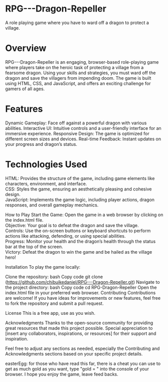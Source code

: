 # RPG---Dragon-Repeller

A role playing game where you have to ward off a dragon to protect a village.


# Overview
RPG---Dragon-Repeller is an engaging, browser-based role-playing game where players take on the heroic task of protecting a village from a fearsome dragon. Using your skills and strategies, you must ward off the dragon and save the villagers from impending doom. The game is built using HTML, CSS, and JavaScript, and offers an exciting challenge for gamers of all ages.

# Features
Dynamic Gameplay: Face off against a powerful dragon with various abilities.
Interactive UI: Intuitive controls and a user-friendly interface for an immersive experience.
Responsive Design: The game is optimized for different screen sizes and devices.
Real-time Feedback: Instant updates on your progress and dragon’s status.

# Technologies Used
HTML: Provides the structure of the game, including game elements like characters, environment, and interface.<br>
CSS: Styles the game, ensuring an aesthetically pleasing and cohesive design.<br>
JavaScript: Implements the game logic, including player actions, dragon responses, and overall gameplay mechanics.

How to Play
Start the Game: Open the game in a web browser by clicking on the index.html file.<br>
Objective: Your goal is to defeat the dragon and save the village.<br>
Controls: Use the on-screen buttons or keyboard shortcuts to perform actions like attacking, defending, or using special abilities.<br>
Progress: Monitor your health and the dragon’s health through the status bar at the top of the screen.<br>
Victory: Defeat the dragon to win the game and be hailed as the village hero!

Installation
To play the game locally:

Clone the repository:
bash
Copy code
git clone (https://github.com/chibuikedaniel/RPG---Dragon-Repeller.git)
Navigate to the project directory:
bash
Copy code
cd RPG-Dragon-Repeller
Open the index.html file in your preferred web browser.
Contributing
Contributions are welcome! If you have ideas for improvements or new features, feel free to fork the repository and submit a pull request.

License
This is a free app, use as you wish.

Acknowledgments
Thanks to the open-source community for providing great resources that made this project possible.
Special appreciation to [insert any collaborators, inspirations, or resources] for their support and inspiration.


Feel free to adjust any sections as needed, especially the Contributing and Acknowledgments sections based on your specific project details.

easterEgg:
for those who have read this far, there is a cheat you can use to get as much gold as you want,
type "gold = <any amount you want>" into the console of your browser.
I hope you enjoy the game, leave feed backs.




